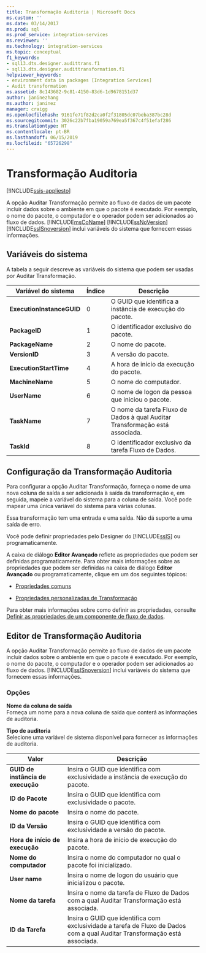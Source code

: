 ```yaml
---
title: Transformação Auditoria | Microsoft Docs
ms.custom: ''
ms.date: 03/14/2017
ms.prod: sql
ms.prod_service: integration-services
ms.reviewer: ''
ms.technology: integration-services
ms.topic: conceptual
f1_keywords:
- sql13.dts.designer.audittrans.f1
- sql13.dts.designer.audittransformation.f1
helpviewer_keywords:
- environment data in packages [Integration Services]
- Audit transformation
ms.assetid: 8c143682-9c81-4150-83d6-1d9678151d37
author: janinezhang
ms.author: janinez
manager: craigg
ms.openlocfilehash: 9161fe71f82d2ca0f2f31805dc07beba387bc28d
ms.sourcegitcommit: 3026c22b7fba19059a769ea5f367c4f51efaf286
ms.translationtype: HT
ms.contentlocale: pt-BR
ms.lasthandoff: 06/15/2019
ms.locfileid: "65726298"
---
```

# <a name="audit-transformation"></a>Transformação Auditoria

[!INCLUDE[ssis-appliesto](../../../includes/ssis-appliesto-ssvrpluslinux-asdb-asdw-xxx.md)]


  A opção Auditar Transformação permite ao fluxo de dados de um pacote incluir dados sobre o ambiente em que o pacote é executado. Por exemplo, o nome do pacote, o computador e o operador podem ser adicionados ao fluxo de dados. [!INCLUDE[msCoName](../../../includes/msconame-md.md)] [!INCLUDE[ssNoVersion](../../../includes/ssnoversion-md.md)] [!INCLUDE[ssISnoversion](../../../includes/ssisnoversion-md.md)] inclui variáveis do sistema que fornecem essas informações.  
  
## <a name="system-variables"></a>Variáveis do sistema  
 A tabela a seguir descreve as variáveis do sistema que podem ser usadas por Auditar Transformação.  
  
|Variável do sistema|Índice|Descrição|  
|---------------------|-----------|-----------------|  
|**ExecutionInstanceGUID**|0|O GUID que identifica a instância de execução do pacote.|  
|**PackageID**|1|O identificador exclusivo do pacote.|  
|**PackageName**|2|O nome do pacote.|  
|**VersionID**|3|A versão do pacote.|  
|**ExecutionStartTime**|4|A hora de início da execução do pacote.|  
|**MachineName**|5|O nome do computador.|  
|**UserName**|6|O nome de logon da pessoa que iniciou o pacote.|  
|**TaskName**|7|O nome da tarefa Fluxo de Dados à qual Auditar Transformação está associada.|  
|**TaskId**|8|O identificador exclusivo da tarefa Fluxo de Dados.|  
  
## <a name="configuration-of-the-audit-transformation"></a>Configuração da Transformação Auditoria  
 Para configurar a opção Auditar Transformação, forneça o nome de uma nova coluna de saída a ser adicionada à saída da transformação e, em seguida, mapeie a variável do sistema para a coluna de saída. Você pode mapear uma única variável do sistema para várias colunas.  
  
 Essa transformação tem uma entrada e uma saída. Não dá suporte a uma saída de erro.  
  
 Você pode definir propriedades pelo Designer do [!INCLUDE[ssIS](../../../includes/ssis-md.md)] ou programaticamente.  
  
 A caixa de diálogo **Editor Avançado** reflete as propriedades que podem ser definidas programaticamente. Para obter mais informações sobre as propriedades que podem ser definidas na caixa de diálogo **Editor Avançado** ou programaticamente, clique em um dos seguintes tópicos:  
  
-   [Propriedades comuns](https://msdn.microsoft.com/library/51973502-5cc6-4125-9fce-e60fa1b7b796)  
  
-   [Propriedades personalizadas de Transformação](../../../integration-services/data-flow/transformations/transformation-custom-properties.md)  
  
 Para obter mais informações sobre como definir as propriedades, consulte [Definir as propriedades de um componente de fluxo de dados](../../../integration-services/data-flow/set-the-properties-of-a-data-flow-component.md).  
  
## <a name="audit-transformation-editor"></a>Editor de Transformação Auditoria
  A opção Auditar Transformação permite ao fluxo de dados de um pacote incluir dados sobre o ambiente em que o pacote é executado. Por exemplo, o nome do pacote, o computador e o operador podem ser adicionados ao fluxo de dados. [!INCLUDE[ssISnoversion](../../../includes/ssisnoversion-md.md)] inclui variáveis do sistema que fornecem essas informações.  
  
### <a name="options"></a>Opções  
 **Nome da coluna de saída**  
 Forneça um nome para a nova coluna de saída que conterá as informações de auditoria.  
  
 **Tipo de auditoria**  
 Selecione uma variável de sistema disponível para fornecer as informações de auditoria.  
  
|Valor|Descrição|  
|-----------|-----------------|  
|**GUID de instância de execução**|Insira o GUID que identifica com exclusividade a instância de execução do pacote.|  
|**ID do Pacote**|Insira o GUID que identifica com exclusividade o pacote.|  
|**Nome do pacote**|Insira o nome do pacote.|  
|**ID da Versão**|Insira o GUID que identifica com exclusividade a versão do pacote.|  
|**Hora de início de execução**|Insira a hora de início de execução do pacote.|  
|**Nome do computador**|Insira o nome do computador no qual o pacote foi inicializado.|  
|**User name**|Insira o nome de logon do usuário que inicializou o pacote.|  
|**Nome da tarefa**|Insira o nome da tarefa de Fluxo de Dados com a qual Auditar Transformação está associada.|  
|**ID da Tarefa**|Insira o GUID que identifica com exclusividade a tarefa de Fluxo de Dados com a qual Auditar Transformação está associada.|  
  
  
